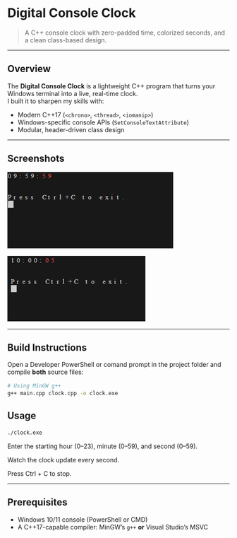 # Digital Console Clock

> A C++ console clock with zero-padded time, colorized seconds, and a clean class-based design.

---

## Overview

The **Digital Console Clock** is a lightweight C++ program that turns your Windows terminal into a live, real-time clock.  
I built it to sharpen my skills with:

- Modern C++17 (`<chrono>`, `<thread>`, `<iomanip>`)
- Windows-specific console APIs (`SetConsoleTextAttribute`)
- Modular, header-driven class design


---

## Screenshots

![Clock running at 10:00:05](assets/clock-running-1.png)

![Clock running at 23:59:59](assets/clock-running-2.png)


---

## Build Instructions

Open a Developer PowerShell or comand prompt in the project folder and compile **both** source files:

```bash
# Using MinGW g++
g++ main.cpp clock.cpp -o clock.exe
```
## Usage

```bash
./clock.exe
```
Enter the starting hour (0–23), minute (0–59), and second (0–59).

Watch the clock update every second.

Press Ctrl + C to stop.

---

## Prerequisites

- Windows 10/11 console (PowerShell or CMD)  
- A C++17-capable compiler: MinGW’s `g++` **or** Visual Studio’s MSVC



